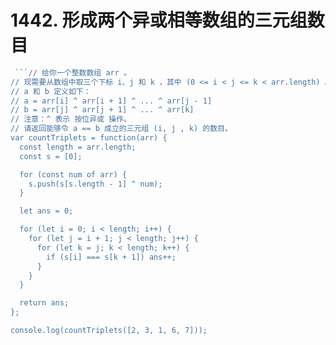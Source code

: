 # 1442. 形成两个异或相等数组的三元组数目

```js
 ```// 给你一个整数数组 arr 。
// 现需要从数组中取三个下标 i、j 和 k ，其中 (0 <= i < j <= k < arr.length) 。
// a 和 b 定义如下：
// a = arr[i] ^ arr[i + 1] ^ ... ^ arr[j - 1]
// b = arr[j] ^ arr[j + 1] ^ ... ^ arr[k]
// 注意：^ 表示 按位异或 操作。
// 请返回能够令 a == b 成立的三元组 (i, j , k) 的数目。
var countTriplets = function(arr) {
  const length = arr.length;
  const s = [0];

  for (const num of arr) {
    s.push(s[s.length - 1] ^ num);
  }

  let ans = 0;

  for (let i = 0; i < length; i++) {
    for (let j = i + 1; j < length; j++) {
      for (let k = j; k < length; k++) {
        if (s[i] === s[k + 1]) ans++;
      }
    }
  }

  return ans;
};

console.log(countTriplets([2, 3, 1, 6, 7]));
